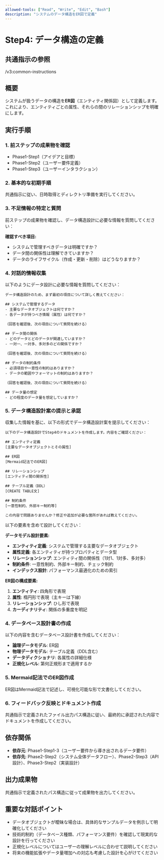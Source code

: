 ```yaml
---
allowed-tools: ["Read", "Write", "Edit", "Bash"]
description: "システムのデータ構造をER図で定義"
---
```


# Step4: データ構造の定義

## 共通指示の参照
/v3:common-instructions

## 概要
システムが扱うデータの構造を**ER図**（エンティティ関係図）として定義します。これにより、エンティティごとの属性、それらの間のリレーションシップを明確にします。

## 実行手順

### 1. 前ステップの成果物を確認
* Phase1-Step1（アイデアと目標）
* Phase1-Step2（ユーザー要件定義）
* Phase1-Step3（ユーザーインタラクション）

### 2. 基本的な初期手順
共通指示に従い、日時取得とディレクトリ準備を実行してください。

### 3. 不足情報の特定と質問
前ステップの成果物を確認し、データ構造設計に必要な情報を質問してください：

**確認すべき項目:**
- システムで管理すべきデータは明確ですか？
- データ間の関係性は理解できていますか？
- データのライフサイクル（作成・更新・削除）はどうなりますか？

### 4. 対話的情報収集
以下のようにデータ設計に必要な情報を質問してください：

```
データ構造設計のため、まず最初の項目について詳しく教えてください：

## システムで管理するデータ
- 主要なデータオブジェクトは何ですか？
- 各データが持つべき情報（属性）は何ですか？

（回答を確認後、次の項目について質問を続ける）

## データ間の関係
- どのデータとどのデータが関連していますか？
- 一対一、一対多、多対多のどの関係ですか？

（回答を確認後、次の項目について質問を続ける）

## データの制約条件
- 必須項目や一意性の制約はありますか？
- データの範囲やフォーマットの制約はありますか？

（回答を確認後、次の項目について質問を続ける）

## データ量の想定
- どの程度のデータ量を想定していますか？
```

### 5. データ構造設計案の提示と承認
収集した情報を基に、以下の形式でデータ構造設計案を提示してください：

```
以下のデータ構造設計でStep4のドキュメントを作成します。内容をご確認ください：

## エンティティ定義
[主要なデータオブジェクトとその属性]

## ER図
[Mermaid記法でのER図]

## リレーションシップ
[エンティティ間の関係性]

## テーブル定義（DDL）
[CREATE TABLE文]

## 制約条件
[一意性制約、外部キー制約等]

この内容で問題ありませんか？修正や追加が必要な箇所があれば教えてください。
```

以下の要素を含めて設計してください：

**データモデル設計要素:**
- **エンティティ定義**: システムで管理する主要なデータオブジェクト
- **属性定義**: 各エンティティが持つプロパティとデータ型
- **リレーションシップ**: エンティティ間の関係性（1対1、1対多、多対多）
- **制約条件**: 一意性制約、外部キー制約、チェック制約
- **インデックス設計**: パフォーマンス最適化のための索引

**ER図の構成要素:**
1. **エンティティ**: 四角形で表現
2. **属性**: 楕円形で表現（主キーは下線）
3. **リレーションシップ**: ひし形で表現
4. **カーディナリティ**: 関係の多重度を明記

### 4. データベース設計書の作成
以下の内容を含むデータベース設計書を作成してください：
- **論理データモデル**: ER図
- **物理データモデル**: テーブル定義（DDL含む）
- **データディクショナリ**: 各属性の詳細仕様
- **正規化レベル**: 第何正規形まで適用するか

### 5. Mermaid記法でのER図作成
ER図はMermaid記法で記述し、可視化可能な形で文書化してください。

### 6. フィードバック反映とドキュメント作成
共通指示で定義されたファイル出力パス構造に従い、最終的に承認された内容でドキュメントを作成してください。

## 依存関係
- **依存元**: Phase1-Step1-3（ユーザー要件から導き出されるデータ要件）
- **依存先**: Phase2-Step2（システム全体データフロー）、Phase2-Step3（API設計）、Phase3-Step2（実装設計）

## 出力成果物
共通指示で定義されたパス構造に従って成果物を出力してください。

## 重要な対話ポイント
- データオブジェクトが曖昧な場合は、具体的なサンプルデータを例示して明確化してください
- 技術的制約（データベース種類、パフォーマンス要件）を確認して現実的な設計を行ってください
- 正規化レベルについてはユーザーの理解レベルに合わせて説明してください
- 将来の機能拡張やデータ量増加への対応も考慮した設計を心がけてください